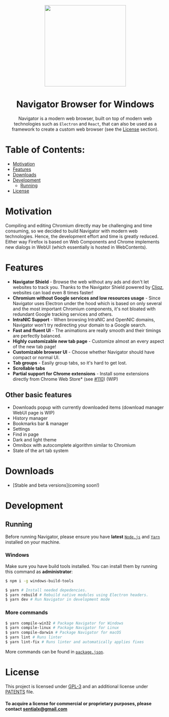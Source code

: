 <p align="center">
  <a href="https://intranic.org"><img src="static/icons/icon.png" width="256"></a>
</p>

<div align="center">
  <h1>Navigator Browser for Windows</h1>

Navigator is a modern web browser, built on top of modern web technologies such as `Electron` and `React`, that can also be used as a framework to create a custom web browser (see the [License](#license) section).

</div>

# Table of Contents:
- [Motivation](#motivation)
- [Features](#features)
- [Downloads](#downloads)
- [Development](#development)
  - [Running](#running)
- [License](#license)

# Motivation

Compiling and editing Chromium directly may be challenging and time consuming, so we decided to build Navigator with modern web technologies. Hence, the development effort and time is greatly reduced. Either way Firefox is based on Web Components and Chrome implements new dialogs in WebUI (which essentially is hosted in WebContents).

# Features

- **Navigator Shield** - Browse the web without any ads and don't let websites to track you. Thanks to the Navigator Shield powered by [Cliqz](https://github.com/cliqz-oss/adblocker), websites can load even 8 times faster!
- **Chromium without Google services and low resources usage** - Since Navigator uses Electron under the hood which is based on only several and the most important Chromium components, it's not bloated with redundant Google tracking services and others.
- **IntraNIC Support** - When browsing IntraNIC and OpenNIC domains, Navigator won't try redirecting your domain to a Google search.
- **Fast and fluent UI** - The animations are really smooth and their timings are perfectly balanced.
- **Highly customizable new tab page** - Customize almost an every aspect of the new tab page!
- **Customizable browser UI** - Choose whether Navigator should have compact or normal UI.
- **Tab groups** - Easily group tabs, so it's hard to get lost.
- **Scrollable tabs**
- **Partial support for Chrome extensions** - Install some extensions directly from Chrome Web Store\* (see [#110](https://github.com/Navigator/Navigator/issues/110)) (WIP)

## Other basic features

- Downloads popup with currently downloaded items (download manager WebUI page is WIP)
- History manager
- Bookmarks bar & manager
- Settings
- Find in page
- Dark and light theme
- Omnibox with autocomplete algorithm similar to Chromium
- State of the art tab system

# Downloads
- [Stable and beta versions](coming soon!)

# Development

## Running

Before running Navigator, please ensure you have **latest** [`Node.js`](https://nodejs.org/en/) and [`Yarn`](https://classic.yarnpkg.com/en/docs/install/#windows-stable) installed on your machine.

### Windows

Make sure you have build tools installed. You can install them by running this command as **administrator**:

```bash
$ npm i -g windows-build-tools
```

```bash
$ yarn # Install needed depedencies.
$ yarn rebuild # Rebuild native modules using Electron headers.
$ yarn dev # Run Navigator in development mode
```

### More commands

```bash
$ yarn compile-win32 # Package Navigator for Windows
$ yarn compile-linux # Package Navigator for Linux
$ yarn compile-darwin # Package Navigator for macOS
$ yarn lint # Runs linter
$ yarn lint-fix # Runs linter and automatically applies fixes
```

More commands can be found in [`package.json`](package.json).


# License

This project is licensed under [GPL-3](LICENSE) and an additional license under [PATENTS](PATENTS) file.

#### To acquire a license for commercial or proprietary purposes, please contact sentialx@gmail.com
